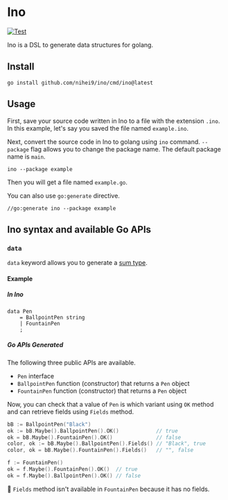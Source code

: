 # Ino

[![Test](https://github.com/nihei9/ino/actions/workflows/test.yml/badge.svg)](https://github.com/nihei9/ino/actions/workflows/test.yml)

Ino is a DSL to generate data structures for golang.

## Install

```
go install github.com/nihei9/ino/cmd/ino@latest
```

## Usage

First, save your source code written in Ino to a file with the extension `.ino`. In this example, let's say you saved the file named `example.ino`.

Next, convert the source code in Ino to golang using `ino` command. `--package` flag allows you to change the package name. The default package name is `main`.

```
ino --package example
```

Then you will get a file named `example.go`.

You can also use `go:generate` directive.

```
//go:generate ino --package example
```

## Ino syntax and available Go APIs

### `data`

`data` keyword allows you to generate a [sum type](https://en.wikipedia.org/wiki/Tagged_union).

#### Example

##### In Ino

```
data Pen
    = BallpointPen string
    | FountainPen
    ;
```

##### Go APIs Generated

The following three public APIs are available.

* `Pen` interface
* `BallpointPen` function (constructor) that returns a `Pen` object
* `FountainPen` function (constructor) that returns a `Pen` object

Now, you can check that a value of `Pen` is which variant using `OK` method and can retrieve fields using `Fields` method.

```go
bB := BallpointPen("Black")
ok := bB.Maybe().BallpointPen().OK()            // true
ok = bB.Maybe().FountainPen().OK()              // false
color, ok := bB.Maybe().BallpointPen().Fields() // "Black", true
color, ok = bB.Maybe().FountainPen().Fields()   // "", false

f := FountainPen()
ok = f.Maybe().FountainPen().OK()  // true
ok = f.Maybe().BallpointPen().OK() // false
```

:eyes: `Fields` method isn't available in `FountainPen` because it has no fields.
